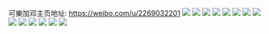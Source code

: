 可樂加邓主页地址: https://weibo.com/u/2269032201 
![](https://wx4.sinaimg.cn/mw2000/873eaf09gy1h8h3krtdb3j22c03401kz.jpg) 
![](https://wx4.sinaimg.cn/mw2000/873eaf09gy1h8h3m63p0yj22c0340kjn.jpg) 
![](https://wx4.sinaimg.cn/mw2000/873eaf09gy1h8h3kcmzgsj22c0340e82.jpg) 
![](https://wx4.sinaimg.cn/mw2000/873eaf09gy1h8h3kmaogvj220w2p7kjn.jpg) 
![](https://wx4.sinaimg.cn/mw2000/873eaf09gy1h6uqoa5zlhj21nk27fe83.jpg) 
![](https://wx4.sinaimg.cn/mw2000/873eaf09gy1h6uqo65pqgj21sg2dy4qs.jpg) 
![](https://wx4.sinaimg.cn/mw2000/873eaf09gy1h6uqogykc3j21ws2jq4qq.jpg) 
![](https://wx4.sinaimg.cn/mw2000/873eaf09gy1h6uqou02e4j22c0340qv6.jpg) 
![](https://wx4.sinaimg.cn/mw2000/873eaf09gy1h6uqorq6tfj223w2t7ato.jpg) 
![](https://wx4.sinaimg.cn/mw2000/873eaf09gy1h6uqoopmfyj21uf2gkx6p.jpg) 
![](https://wx4.sinaimg.cn/mw2000/873eaf09gy1h6uqofrunjj22c03407wk.jpg) 
![](https://wx4.sinaimg.cn/mw2000/873eaf09gy1h6uqoix4ynj22c03404qr.jpg) 
![](https://wx4.sinaimg.cn/mw2000/873eaf09gy1h6uqon0dysj21yg2ly4qt.jpg) 
![](https://wx4.sinaimg.cn/mw2000/873eaf09gy1h6uqo2ilr0j21j721le82.jpg) 

